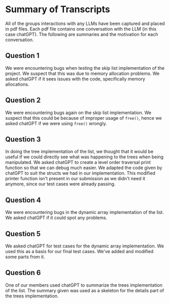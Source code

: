 # Summary of Transcripts

All of the groups interactions with any LLMs have been captured and placed in pdf files. Each pdf file contains one conversation with the LLM (in this case chatGPT). The following are summaries and the motivation for each conversation.

## Question 1
We were encountering bugs when testing the skip list implementation of the project. We suspect that this was due to memory allocation problems. We asked chatGPT if it sees issues with the code, specifically memory allocations.

## Question 2
We were encountering bugs again on the skip list implementation. We suspect that this could be because of improper usage of ```free()```, hence we asked chatGPT if we were using ```free()``` wrongly.

## Question 3
In doing the tree implementation of the list, we thought that it would be useful if we could directly see what was happening to the trees when being manipulated. We asked chatGPT to create a level order traversal print function so that we can debug much easier. We adapted the code given by chatGPT to suit the structs we had in our implementation. This modified printer function isn't present in our submission as we didn't need it anymore, since our test cases were already passing.

## Question 4
We were encountering bugs in the dynamic array implementation of the list. We asked chatGPT if it could spot any problems.

## Question 5
We asked chatGPT for test cases for the dynamic array implementation. We used this as a basis for our final test cases. We've added and modified some parts from it.

## Question 6
One of our members used chatGPT to summarize the trees implementation of the list. The summary given was used as a skeleton for the details part of the trees implementation.
